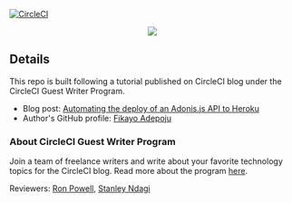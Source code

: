[![CircleCI](https://circleci.com/gh/CIRCLECI-GWP/my-adonis-api-heroku.svg?style=svg)](https://circleci.com/gh/CIRCLECI-GWP/my-adonis-api-heroku)

<p align="center"><img src="https://avatars3.githubusercontent.com/u/59034516"></p>

## Details

This repo is built following a tutorial published on CircleCI blog under the CircleCI Guest Writer Program.

- Blog post: [Automating the deploy of an Adonis.js API to Heroku][blog]
- Author's GitHub profile: [Fikayo Adepoju][author]

### About CircleCI Guest Writer Program

Join a team of freelance writers and write about your favorite technology topics for the CircleCI blog. Read more about the program [here][gwp-program].

Reviewers: [Ron Powell][ron], [Stanley Ndagi][stan]

[blog]: https://circleci.com/blog/automating-the-deploy-of-an-adonis-api-to-heroku/
[author]: https://github.com/coderonfleek
[gwp-program]: https://circle.ci/3ahQxfu
[ron]: https://github.com/ronpowelljr
[stan]: https://github.com/NdagiStanley
